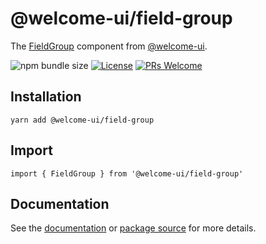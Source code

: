 # @welcome-ui/field-group

The [FieldGroup](undefined) component from [@welcome-ui](http://welcome-ui.com).

![npm bundle size](https://img.shields.io/bundlephobia/minzip/@welcome-ui/field-group) [![License](https://img.shields.io/npm/l/welcome-ui.svg)](https://github.com/WTTJ/welcome-ui/blob/master/LICENSE) [![PRs Welcome](https://img.shields.io/badge/PRs-welcome-mediumspringgreen.svg)](ttps://github.com/WTTJ/welcome-ui/blob/master/CONTRIBUTING.md)

## Installation

    yarn add @welcome-ui/field-group

## Import

    import { FieldGroup } from '@welcome-ui/field-group'

## Documentation

See the [documentation](undefined) or [package source](https://github.com/WTTJ/welcome-ui/tree/master/packages/FieldGroup) for more details.
